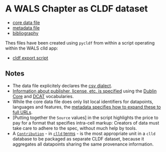 A WALS Chapter as CLDF dataset
==============================

- [core data file](wals-chapter-1.csv)
- [metadata file](wals-chapter-1.csv-metadata.json)
- [bibliography](wals-chapter-1.bib)

Thes files have been created using `pycldf` from within a script operating within the WALS clld app:

- [cldf export script](cldf.py)


Notes
-----

- The data file explicitely declares the [csv dialect](https://github.com/glottobank/cldf/blob/master/examples/wals/wals-chapter-1.csv-metadata.json#L2-L6).
- [Information about publisher, license, etc. is specified](https://github.com/glottobank/cldf/blob/master/examples/wals/wals-chapter-1.csv-metadata.json#L7-L16) using the [Dublin Core](http://dublincore.org/documents/2012/06/14/dcmi-terms/?v=terms) and [DCAT](https://www.w3.org/TR/vocab-dcat/) vocabularies.
- While the core data file does only list local identifiers for datapoints, languages and features, the [metadata specifies how to expand these to full URLs](https://github.com/glottobank/cldf/blob/master/examples/wals/wals-chapter-1.csv-metadata.json#L24).
- [Putting together the `Source` values] in the script highlights the price to pay for a format that specifies intra-cell markup: Creators of data must take care to adhere to the spec, without much help by tools.
- A [`Contribution`](https://github.com/glottobank/cldf/blob/master/examples/wals/cldf.py#L89) - in [`clld` terms](https://github.com/clld/clld/blob/master/clld/db/models/contribution.py#L28) - is the most appropriate unit in a `clld` database to be packaged as separate CLDF dataset, because it aggregates all datapoints sharing the same provenance information.
